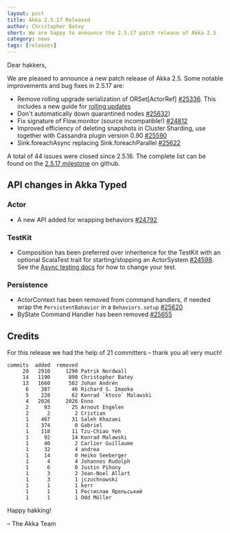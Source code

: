 ```yaml
---
layout: post
title: Akka 2.5.17 Released
author: Christopher Batey 
short: We are happy to announce the 2.5.17 patch release of Akka 2.5
category: news
tags: [releases]
---
```


Dear hakkers,

We are pleased to announce a new patch release of Akka 2.5. Some notable improvements and bug fixes in 2.5.17 are:

* Remove rolling upgrade serialization of ORSet\[ActorRef\] [#25336](https://github.com/akka/akka/issues/25336). This includes a new guide for [rolling updates](https://doc.akka.io/docs/akka/current/project/rolling-update.html) 
* Don't automatically down quarantined nodes [#25632](https://github.com/akka/akka/issues/25632))
* Fix signature of Flow.monitor (source incompatible!) [#24812](https://github.com/akka/akka/issues/24812)
* Improved efficiency of deleting snapshots in Cluster Sharding, use together with Cassandra plugin version 0.90 [#25590](https://github.com/akka/akka/pull/25590)
* Sink.foreachAsync replacing Sink.foreachParallel [#25622](https://github.com/akka/akka/issues/25622)

A total of 44 issues were closed since 2.5.16. The complete list can be found on the [2.5.17 milestone](https://github.com/akka/akka/milestone/133?closed=1) on github.

## API changes in Akka Typed

### Actor

* A new API added for wrapping behaviors [#24792](https://github.com/akka/akka/issues/24792)

### TestKit

* Composition has been preferred over inheritence for the TestKit with an optional ScalaTest trait for starting/stopping
  an ActorSystem [#24598](https://github.com/akka/akka/issues/24598). See the [Async testing docs](https://doc.akka.io/docs/akka/current/typed/testing.html#asynchronous-testing) for how to change your test.

### Persistence

* ActorContext has been removed from command handlers, if needed wrap the `PersistentBahavior` in a  `Behaviors.setup` [#25620](https://github.com/akka/akka/issues/25620)
* ByState Command Handler has been removed [#25655](https://github.com/akka/akka/issues/25655)

## Credits

For this release we had the help of 21 committers – thank you all very much!

```
commits  added  removed
     20   2910     1290 Patrik Nordwall
     14   1190      890 Christopher Batey
     13   1660      582 Johan Andrén
      6    387       46 Richard S. Imaoka
      5    228       62 Konrad `ktoso` Malawski
      4   2026     2026 Enno
      2     93       25 Arnout Engelen
      2      2        2 Cristian
      1    467       31 Saleh Khazaei
      1    374        0 Gabriel
      1    118       11 Tzu-Chiao Yeh
      1     92       14 Konrad Malawski
      1     40        2 Carlier Guillaume
      1     32        4 andrea
      1     14        0 Heiko Seeberger
      1      4        4 Johannes Rudolph
      1      6        0 Justin Pihony
      1      3        2 Jean-Noel Allart
      1      3        1 jczuchnowski
      1      1        1 kerr
      1      1        1 Ростислав Ядельський
      1      1        1 Odd Möller
```
     

Happy hakking!

– The Akka Team

